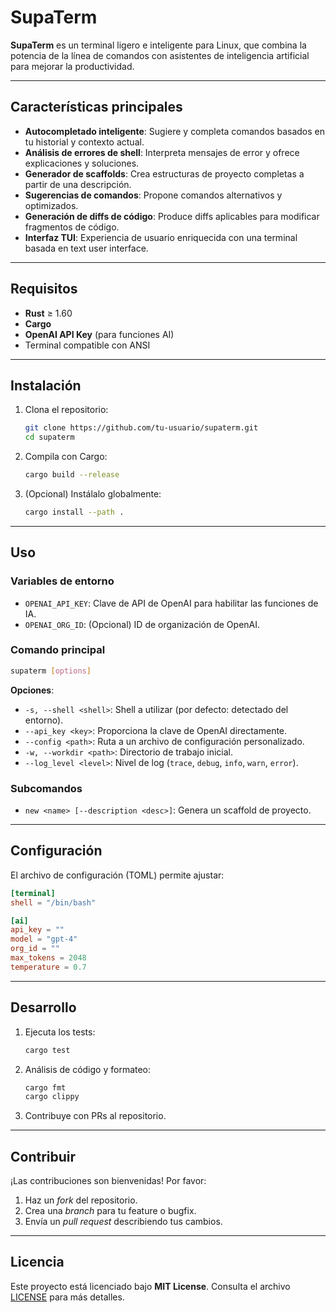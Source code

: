 # SupaTerm

**SupaTerm** es un terminal ligero e inteligente para Linux, que combina la potencia de la línea de comandos con asistentes de inteligencia artificial para mejorar la productividad.

---

## Características principales

* **Autocompletado inteligente**: Sugiere y completa comandos basados en tu historial y contexto actual.
* **Análisis de errores de shell**: Interpreta mensajes de error y ofrece explicaciones y soluciones.
* **Generador de scaffolds**: Crea estructuras de proyecto completas a partir de una descripción.
* **Sugerencias de comandos**: Propone comandos alternativos y optimizados.
* **Generación de diffs de código**: Produce diffs aplicables para modificar fragmentos de código.
* **Interfaz TUI**: Experiencia de usuario enriquecida con una terminal basada en text user interface.

---

## Requisitos

* **Rust** ≥ 1.60
* **Cargo**
* **OpenAI API Key** (para funciones AI)
* Terminal compatible con ANSI

---

## Instalación

1. Clona el repositorio:

   ```bash
   git clone https://github.com/tu-usuario/supaterm.git
   cd supaterm
   ```

2. Compila con Cargo:

   ```bash
   cargo build --release
   ```

3. (Opcional) Instálalo globalmente:

   ```bash
   cargo install --path .
   ```

---

## Uso

### Variables de entorno

* `OPENAI_API_KEY`: Clave de API de OpenAI para habilitar las funciones de IA.
* `OPENAI_ORG_ID`: (Opcional) ID de organización de OpenAI.

### Comando principal

```bash
supaterm [options]
```

**Opciones**:

* `-s, --shell <shell>`: Shell a utilizar (por defecto: detectado del entorno).
* `--api_key <key>`: Proporciona la clave de OpenAI directamente.
* `--config <path>`: Ruta a un archivo de configuración personalizado.
* `-w, --workdir <path>`: Directorio de trabajo inicial.
* `--log_level <level>`: Nivel de log (`trace`, `debug`, `info`, `warn`, `error`).

### Subcomandos

* `new <name> [--description <desc>]`: Genera un scaffold de proyecto.

---

## Configuración

El archivo de configuración (TOML) permite ajustar:

```toml
[terminal]
shell = "/bin/bash"

[ai]
api_key = ""
model = "gpt-4"
org_id = ""
max_tokens = 2048
temperature = 0.7
```

---

## Desarrollo

1. Ejecuta los tests:

   ```bash
   cargo test
   ```

2. Análisis de código y formateo:

   ```bash
   cargo fmt
   cargo clippy
   ```

3. Contribuye con PRs al repositorio.

---

## Contribuir

¡Las contribuciones son bienvenidas! Por favor:

1. Haz un *fork* del repositorio.
2. Crea una *branch* para tu feature o bugfix.
3. Envía un *pull request* describiendo tus cambios.

---

## Licencia

Este proyecto está licenciado bajo **MIT License**. Consulta el archivo [LICENSE](LICENSE) para más detalles.

